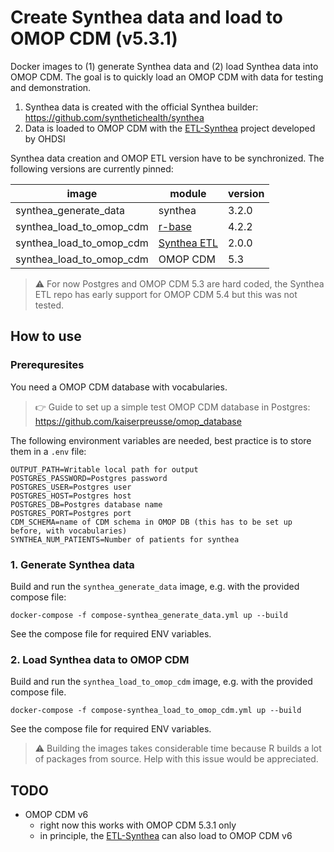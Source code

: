 
# Create Synthea data and load to OMOP CDM (v5.3.1)
Docker images to (1) generate Synthea data and (2) load Synthea data into OMOP CDM. The goal is to quickly load an OMOP CDM with data
for testing and demonstration.

1. Synthea data is created with the official Synthea builder: https://github.com/synthetichealth/synthea
2. Data is loaded to OMOP CDM with the [ETL-Synthea](https://github.com/OHDSI/ETL-Synthea) project developed by OHDSI

Synthea data creation and OMOP ETL version have to be synchronized. The following versions are currently pinned:

| image | module | version |
| ----- | ----- |---------| 
| synthea_generate_data | synthea | 3.2.0   |
| synthea_load_to_omop_cdm | [r-base](https://hub.docker.com/_/r-base) | 4.2.2   |
| synthea_load_to_omop_cdm | [Synthea ETL](https://github.com/OHDSI/ETL-Synthea) | 2.0.0   |
| synthea_load_to_omop_cdm | OMOP CDM | 5.3     |

> :warning: For now Postgres and OMOP CDM 5.3 are hard coded, the Synthea ETL repo has early support for OMOP CDM 5.4 but this was not tested.

## How to use

### Prerequresites
You need a OMOP CDM database with vocabularies.

> :point_right: Guide to set up a simple test OMOP CDM database in Postgres: https://github.com/kaiserpreusse/omop_database

The following environment variables are needed, best practice is to store them in a `.env` file:

```
OUTPUT_PATH=Writable local path for output
POSTGRES_PASSWORD=Postgres password
POSTGRES_USER=Postgres user
POSTGRES_HOST=Postgres host
POSTGRES_DB=Postgres database name
POSTGRES_PORT=Postgres port
CDM_SCHEMA=name of CDM schema in OMOP DB (this has to be set up before, with vocabularies)
SYNTHEA_NUM_PATIENTS=Number of patients for synthea
```
### 1. Generate Synthea data
Build and run the `synthea_generate_data` image, e.g. with the provided compose file:

```docker-compose -f compose-synthea_generate_data.yml up --build```

See the compose file for required ENV variables.

### 2. Load Synthea data to OMOP CDM
Build and run the `synthea_load_to_omop_cdm` image, e.g. with the provided compose file. 

```docker-compose -f compose-synthea_load_to_omop_cdm.yml up --build```

See the compose file for required ENV variables.

> :warning: Building the images takes considerable time because R builds a lot of packages from source. Help with this issue would be appreciated.

## TODO
- OMOP CDM v6
    - right now this works with OMOP CDM 5.3.1 only
    - in principle, the [ETL-Synthea](https://github.com/OHDSI/ETL-Synthea) can also load to OMOP CDM v6
